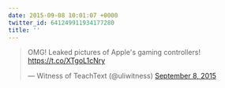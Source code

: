 ```yaml
---
date: 2015-09-08 10:01:07 +0000
twitter_id: 641249911934177280
title: ''
---
```


<blockquote class="twitter-tweet"><p lang="en" dir="ltr">OMG! Leaked pictures of Apple&#39;s gaming controllers! <a href="https://t.co/XTgoL1cNry">https://t.co/XTgoL1cNry</a></p>&mdash; Witness of TeachText (@uliwitness) <a href="https://twitter.com/uliwitness/status/641243950947377152?ref_src=twsrc%5Etfw">September 8, 2015</a></blockquote>
<script async src="https://platform.twitter.com/widgets.js" charset="utf-8"></script>
